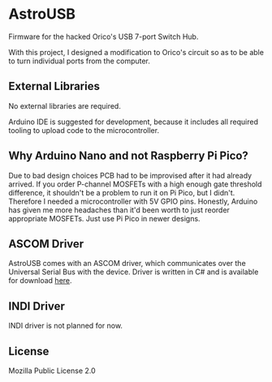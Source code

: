 # AstroUSB
Firmware for the hacked Orico's USB 7-port Switch Hub.

With this project, I designed a modification to Orico's circuit so as to be able to turn individual ports from the computer.

## External Libraries
No external libraries are required.

Arduino IDE is suggested for development, because it includes all required tooling to upload code to the microcontroller.

## Why Arduino Nano and not Raspberry Pi Pico?
Due to bad design choices PCB had to be improvised after it had already arrived.
If you order P-channel MOSFETs with a high enough gate threshold difference, it shouldn't be a problem to run it on Pi Pico, but I didn't. Therefore I needed a microcontroller with 5V GPIO pins.
Honestly, Arduino has given me more headaches than it'd been worth to just reorder appropriate MOSFETs. Just use Pi Pico in newer designs.

## ASCOM Driver
AstroUSB comes with an ASCOM driver, which communicates over the Universal Serial Bus with the device. Driver is written in C# and is available for download [here](https://github.com/mytja/AstroUSB-ASCOM/releases).

## INDI Driver
INDI driver is not planned for now.

## License
Mozilla Public License 2.0
